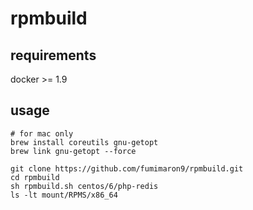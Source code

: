 # rpmbuild

## requirements

docker >= 1.9

## usage

```
# for mac only
brew install coreutils gnu-getopt
brew link gnu-getopt --force
```

```
git clone https://github.com/fumimaron9/rpmbuild.git
cd rpmbuild
sh rpmbuild.sh centos/6/php-redis
ls -lt mount/RPMS/x86_64
```

